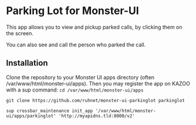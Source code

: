 # Parking Lot for Monster-UI

This app allows you to view and pickup parked calls, by clicking them on the screen.

You can also see and call the person who parked the call.

## Installation
Clone the repository to your Monster UI apps directory (often /var/www/html/monster-ui/apps). Then you may register the app on KAZOO with a sup command:
```cd /var/www/html/monster-ui/apps```

```git clone https://github.com/ruhnet/monster-ui-parkinglot parkinglot```

```sup crossbar_maintenance init_app '/var/www/html/monster-ui/apps/parkinglot' 'http://myapidns.tld:8000/v2'```


